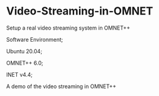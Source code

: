 # Video-Streaming-in-OMNET
Setup a real video streaming system in OMNET++

Software Environment;

Ubuntu 20.04;

OMNET++ 6.0;

INET v4.4;

A demo of the video streaming in OMNET++
